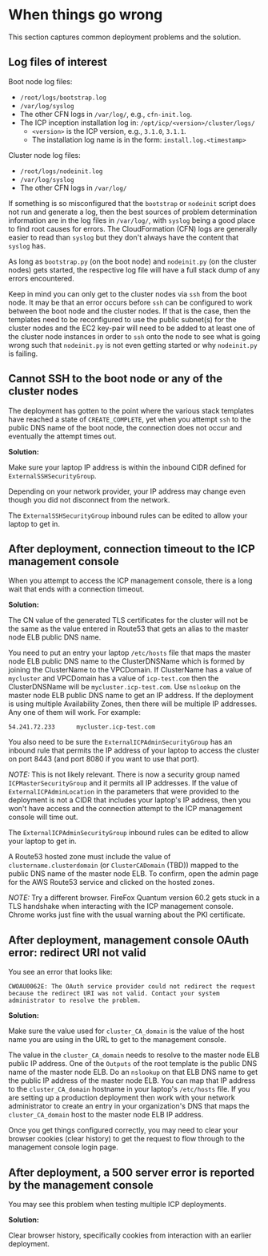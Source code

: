 # When things go wrong

This section captures common deployment problems and the solution.

## Log files of interest

Boot node log files:
- `/root/logs/bootstrap.log`
- `/var/log/syslog`
- The other CFN logs in `/var/log/`, e.g., `cfn-init.log`.
- The ICP inception installation log in: `/opt/icp/<version>/cluster/logs/`
  - `<version>` is the ICP version, e.g., `3.1.0`, `3.1.1`.
  - The installation log name is in the form: `install.log.<timestamp>`

Cluster node log files:
- `/root/logs/nodeinit.log`
- `/var/log/syslog`
- The other CFN logs in `/var/log/`

If something is so misconfigured that the `bootstrap` or `nodeinit` script does not run and generate a log, then the best sources of problem determination information are in the log files in `/var/log/`, with `syslog` being a good place to find root causes for errors. The CloudFormation (CFN) logs are generally easier to read than `syslog` but they don't always have the content that `syslog` has.

As long as `bootstrap.py` (on the boot node) and `nodeinit.py` (on the cluster nodes) gets started, the respective log file will have a full stack dump of any errors encountered.

Keep in mind you can only get to the cluster nodes via `ssh` from the boot node.  It may be that an error occurs before `ssh` can be configured to work between the boot node and the cluster nodes. If that is the case, then the templates need to be reconfigured to use the public subnet(s) for the cluster nodes and the EC2 key-pair will need to be added to at least one of the cluster node instances in order to `ssh` onto the node to see what is going wrong such that `nodeinit.py` is not even getting started or why `nodeinit.py` is failing.   

## Cannot SSH to the boot node or any of the cluster nodes

The deployment has gotten to the point where the various stack templates have reached a state of `CREATE_COMPLETE`, yet when you attempt `ssh` to the public DNS name of the boot node, the connection does not occur and eventually the attempt times out.

**Solution:**

Make sure your laptop IP address is within the inbound CIDR defined for `ExternalSSHSecurityGroup`.

Depending on your network provider, your IP address may change even though you did not disconnect from the network.

The `ExternalSSHSecurityGroup` inbound rules can be edited to allow your laptop to get in.

## After deployment, connection timeout to the ICP management console

When you attempt to access the ICP management console, there is a long wait that ends with a connection timeout.

**Solution:**

The CN value of the generated TLS certificates for the cluster will not be the same as the value entered in Route53 that gets an alias to the master node ELB public DNS name.

You need to put an entry your laptop `/etc/hosts` file that maps the master node ELB public DNS name to the ClusterDNSName which is formed by joining the ClusterName to the VPCDomain. If ClusterName has a value of `mycluster` and VPCDomain has a value of `icp-test.com` then the ClusterDNSName will be `mycluster.icp-test.com`.  Use `nslookup` on the master node ELB public DNS name to get an IP address.  If the deployment is using multiple Availability Zones, then there will be multiple IP addresses. Any one of them will work. For example:
```
54.241.72.233      mycluster.icp-test.com
```

You also need to be sure the `ExternalICPAdminSecurityGroup` has an inbound rule that permits the IP address of your laptop to access the cluster on port 8443 (and port 8080 if you want to use that port).  

*NOTE:* This is not likely relevant.  There is now a security group named `ICPMasterSecurityGroup` and it permits all IP addresses.  If the value of `ExternalICPAdminLocation` in the parameters that were provided to the deployment is not a CIDR that includes your laptop's IP address, then you won't have access and the connection attempt to the ICP management console will time out.

The `ExternalICPAdminSecurityGroup` inbound rules can be edited to allow your laptop to get in.

A Route53 hosted zone must include the value of `clustername.clusterdomain` (or `ClusterCADomain` (TBD)) mapped to the public DNS name of the master node ELB. To confirm, open the admin page for the AWS Route53 service and clicked on the hosted zones.

*NOTE:* Try a different browser.  FireFox Quantum version 60.2 gets stuck in a TLS handshake when interacting with the ICP management console.  Chrome works just fine with the usual warning about the PKI certificate.


## After deployment, management console OAuth error: redirect URI not valid

You see an error that looks like:
```
CWOAU0062E: The OAuth service provider could not redirect the request because the redirect URI was not valid. Contact your system administrator to resolve the problem.
```

**Solution:**

Make sure the value used for `cluster_CA_domain` is the value of the host name you are using in the URL to get to the management console.

The value in the `cluster_CA_domain` needs to resolve to the master node ELB public IP address. One of the `Outputs` of the root template is the public DNS name of the master node ELB.  Do an `nslookup` on that ELB DNS name to get the public IP address of the master node ELB.  You can map that IP address to the `cluster_CA_domain` hostname in your laptop's `/etc/hosts` file.  If you are setting up a production deployment then work with your network administrator to create an entry in your organization's DNS that maps the `cluster_CA_domain` host to the master node ELB IP address.

Once you get things configured correctly, you may need to clear your browser cookies (clear history) to get the request to flow through to the management console login page.

## After deployment, a 500 server error is reported by the management console

You may see this problem when testing multiple ICP deployments.

**Solution:**

Clear browser history, specifically cookies from interaction with an earlier deployment.
